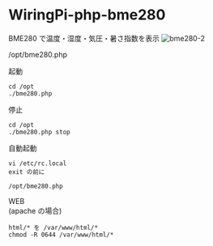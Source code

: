 WiringPi-php-bme280
========
BME280 で温度・湿度・気圧・暑さ指数を表示
![bme280-2](https://user-images.githubusercontent.com/76575923/116584436-4da4f200-a952-11eb-8e2c-dab214d42bab.jpg)

/opt/bme280.php

起動
```
cd /opt
./bme280.php
```

停止
```
cd /opt
./bme280.php stop
```

自動起動
```
vi /etc/rc.local
exit の前に

/opt/bme280.php
```
WEB<br/>
(apache の場合)

```
html/* を /var/www/html/*
chmod -R 0644 /var/www/html/*
```
